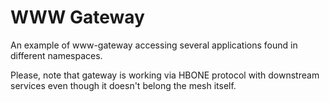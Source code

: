 # WWW Gateway

An example of www-gateway accessing several applications found in different namespaces.

Please, note that gateway is working via HBONE protocol with downstream services even though it doesn't belong the mesh itself.
